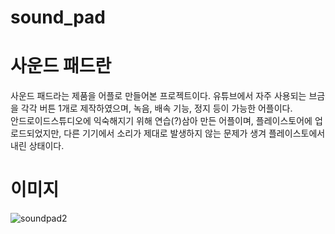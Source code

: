 # sound_pad

# 사운드 패드란
사운드 패드라는 제품을 어플로 만들어본 프로젝트이다. 유튜브에서 자주 사용되는 브금을 각각 버튼 1개로 제작하였으며, 녹음, 배속 기능, 정지 등이 가능한 어플이다.  
안드로이드스튜디오에 익숙해지기 위해 연습(?)삼아 만든 어플이며, 플레이스토어에 업로드되었지만, 다른 기기에서 소리가 제대로 발생하지 않는 문제가 생겨 플레이스토에서 내린 상태이다.  

# 이미지
![soundpad2](https://user-images.githubusercontent.com/55564114/168934619-44305e3b-d2f7-4218-a67a-dad4c0ee05a5.PNG)
